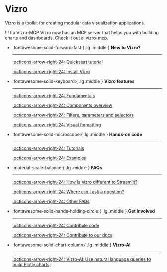 # Vizro

Vizro is a toolkit for creating modular data visualization applications.

!!! tip Vizro-MCP
    Vizro now has an MCP server that helps you with building charts and dashboards.
    Check it out at [vizro-mcp](https://github.com/mckinsey/vizro/blob/main/vizro-mcp/README.md).

<div class="grid cards" markdown>

- :fontawesome-solid-forward-fast:{ .lg .middle } __New to Vizro?__

    ---

    [:octicons-arrow-right-24: Quickstart tutorial](pages/tutorials/first-dashboard.md)

    [:octicons-arrow-right-24: Install Vizro](pages/user-guides/install.md)

- :fontawesome-solid-keyboard:{ .lg .middle } __Vizro features__

    ---

    [:octicons-arrow-right-24: Fundamentals](pages/user-guides/dashboard.md)

    [:octicons-arrow-right-24: Components overview](pages/user-guides/components.md)

    [:octicons-arrow-right-24: Filters, parameters and selectors](pages/user-guides/filters.md)

    [:octicons-arrow-right-24: Visual formatting](pages/user-guides/visual-formatting.md)

- :fontawesome-solid-microscope:{ .lg .middle } __Hands-on code__

    ---

    [:octicons-arrow-right-24: Tutorials](pages/tutorials/explore-components.md)

    [:octicons-arrow-right-24: Examples](https://vizro.mckinsey.com)

- :material-scale-balance:{ .lg .middle } __FAQs__

    ---

    [:octicons-arrow-right-24: How is Vizro different to Streamlit?](pages/explanation/faq.md/#how-does-vizro-differ-from-dash-or-streamlit)

    [:octicons-arrow-right-24: Where can I ask a question?](pages/explanation/faq.md/#i-still-have-a-question-where-can-i-ask-it)

    [:octicons-arrow-right-24: Other FAQs](pages/explanation/faq.md)

- :fontawesome-solid-hands-holding-circle:{ .lg .middle } __Get involved__

    ---

    [:octicons-arrow-right-24: Contribute code](pages/explanation/contributing.md)

    [:octicons-arrow-right-24: Contribute to our docs](pages/explanation/documentation-style-guide.md)

- :fontawesome-solid-chart-column:{ .lg .middle } __Vizro-AI__

    ---

    [:octicons-arrow-right-24: Vizro-AI: Use natural language queries to build Plotly charts](https://vizro.readthedocs.io/projects/vizro-ai/)

</div>
